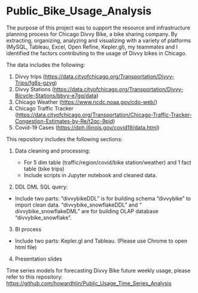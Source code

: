 # Public_Bike_Usage_Analysis

The purpose of this project was to support the resource and infrastructure planning process for Chicago Divvy Bike, a bike sharing company. By extracting, organizing, analyzing and visualizing with a variety of platforms (MySQL, Tableau, Excel, Open Refine, Kepler.gl), my teammates and I identified the factors contributing to the usage of Divvy bikes in Chicago.


The data includes the following:
1. Divvy trips (https://data.cityofchicago.org/Transportation/Divvy-Trips/fg6s-gzvg)
2. Divvy Stations (https://data.cityofchicago.org/Transportation/Divvy-Bicycle-Stations/bbyy-e7gq/data)
3. Chicago Weather (https://www.ncdc.noaa.gov/cdo-web/)
4. Chicago Traffic Tracker (https://data.cityofchicago.org/Transportation/Chicago-Traffic-Tracker-Congestion-Estimates-by-Re/t2qc-9pjd)
5. Covid-19 Cases (https://dph.illinois.gov/covid19/data.html)


This repository includes the following sections: 

1. Data cleaning and processing: 
   - For 5 dim table (traffic/region/covid/bike station/weather) and 1 fact table (bike trips)
   - Include scripts in Jupyter notebook and cleaned data.

2. DDL DML SQL query:
-   Include two parts: “divvybikeDDL” is for building schema “divvybike” to import clean data. “divvybike_snowflakeDDL” and “ divvybike_snowflakeDML” are for building OLAP database “divvybike_snowflake”.

3. BI process
- Include two parts: Kepler.gl and Tableau. (Please use Chrome to open html file)

4. Presentation slides


Time series models for forecasting Divvy Bike future weekly usage, please refer to this repository: https://github.com/howardhlin/Public_Usage_Time_Series_Analysis
